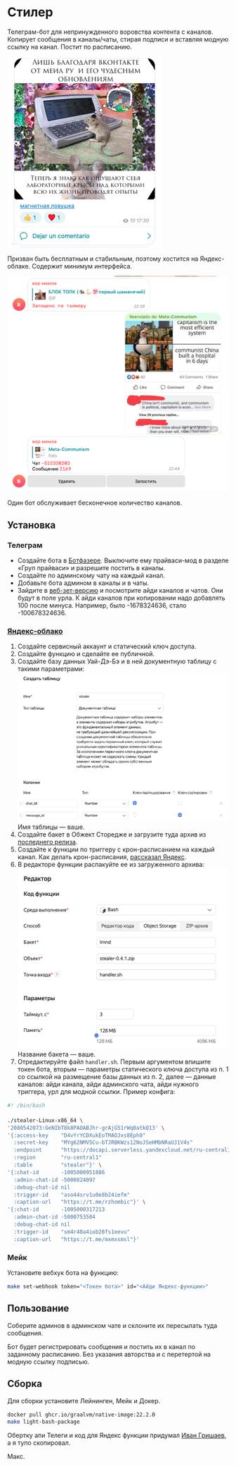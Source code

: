 # Стилер

Телеграм-бот для непринужденного воровства контента с каналов. Копирует сообщения в каналы/чаты, стирая подписи и вставляя модную ссылку на канал. Постит по расписанию.

![Типичный пост](propaganda/1.png "Типичный пост")

Призван быть бесплатным и стабильным, поэтому хостится на Яндекс-облаке. Содержит минимум интерфейса. 

![Интерфейс](propaganda/2.png "Интерфейс")

Один бот обслуживает бесконечное количество каналов.

## Установка

### Телеграм

* Создайте бота в [Ботфазере](https://t.me/botfather). Выключите ему прайваси-мод в разделе «Груп прайваси» и разрешите постить в каналы.
* Создайте по админскому чату на каждый канал.
* Добавьте бота админом в каналы и в чаты.
* Зайдите в [веб-зет-версию](https://web.telegram.org/z/) и посмотрите айди каналов и чатов. Они будут в поле урла. К айди каналов при копировании надо добавлять 100 после минуса. Например, было -1678324636, стало -100678324636.

### [Яндекс-облако](https://cloud.yandex.ru)

1. Создайте сервисный аккаунт и статический ключ доступа.
2. Создайте функцию и сделайте ее публичной.
3. Создайте базу данных Уай-Дэ-Бэ и в ней документную таблицу с такими параметрами:
  ![Создание таблицы](propaganda/3.png "Создание таблицы")
  Имя таблицы — ваше.
4. Создайте бакет в Обжект Сторедже и загрузите туда архив из [последнего релиза](https://github.com/tapochqa/stealer/releases/latest).
5. Создайте к функции по триггеру с крон-расписанием на каждый канал. Как делать крон-расписания, [рассказал Яндекс](https://cloud.yandex.ru/docs/functions/concepts/trigger/timer).
6. В редакторе функции распакуйте ее из загруженного архива:
  ![Распаковка архива](propaganda/4.png "Распаковка архива")
  Название бакета — ваше.
7. Отредактируйте файл `handler.sh`. Первым аргументом впишите токен бота, вторым — параметры статического ключа доступа из п. 1 со ссылкой на размещение базы данных из п. 2, далее — данные каналов: айди канала, айди админского чата, айди нужного триггера, урл для модной ссылки. 
  Пример конфига:
```bash
#! /bin/bash

./stealer-Linux-x86_64 \
'2080542073:GeNIbT8k8PAOABJhr-grAjG51rWq0atkQ13' \
'{:access-key    "D4vYrYCDXukEoTMAOJxs8Eph0"
  :secret-key    "MYg62NMVSCu-bTJRBKWzs12NoJSeHMbNRaUJ1V4s"
  :endpoint      "https://docapi.serverless.yandexcloud.net/ru-central1/ikk16pbbc5q3l4qnhgi8/n4gu3sdpm02euij2taar"
  :region        "ru-central1"
  :table         "stealer"}' \
'{:chat-id       -1005000951886
  :admin-chat-id -5000824097
  :debug-chat-id nil
  :trigger-id    "aso44srv1u0e8b24iefm" 
  :caption-url   "https://t.me/rzhombic"}' \
'{:chat-id       -1005000317213
  :admin-chat-id -5000753504
  :debug-chat-id nil
  :trigger-id    "sm4r40a4iob28fs1eevu" 
  :caption-url   "https://t.me/mxmxsmsl"}'
```

### Мейк
Установите вебхук бота на функцию:
```bash
make set-webhook token="<Токен бота>" id="<Айди Яндекс-функции>"
```

## Пользование

Соберите админов в админском чате и склоните их пересылать туда сообщения. 

Бот будет регистрировать сообщения и постить их в канал по заданному расписанию. Без указания авторства и с перетертой на модную ссылку подписью.


## Сборка

Для сборки установите Лейнинген, Мейк и Докер.

```bash
docker pull ghcr.io/graalvm/native-image:22.2.0
make light-bash-package
```

Обертку апи Телеги и код для Яндекс функции придумал [Иван Гришаев](https://grishaev.me), а я тупо скопировал.

Макс.
